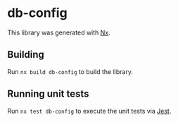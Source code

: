 # db-config

This library was generated with [Nx](https://nx.dev).

## Building

Run `nx build db-config` to build the library.

## Running unit tests

Run `nx test db-config` to execute the unit tests via [Jest](https://jestjs.io).
